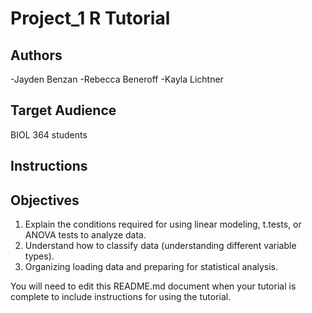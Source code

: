 # Project_1 R Tutorial

## Authors

-Jayden Benzan
-Rebecca Beneroff
-Kayla Lichtner

## Target Audience

BIOL 364 students

## Instructions



## Objectives
1. Explain the conditions required for using linear modeling, t.tests, or ANOVA tests to analyze data. 
2. Understand how to classify data (understanding different variable types).
3. Organizing loading data and preparing for statistical analysis.

You will need to edit this README.md document when your tutorial is complete to include instructions for using the tutorial.